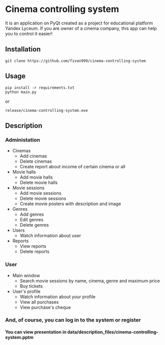# Cinema controlling system
It is an application on PyQt created as a project for educational platform Yandex Lyceum. If you are owner of a cinema company, this app can help you to control it easier!
## Installation
```
git clone https://github.com/fivan999/cinema-controlling-system
```
## Usage
```
pip install -r requirements.txt
python main.py
```
or 
```
release/cinema-controlling-system.exe
```
## Description
### Administation
- Cinemas
  - Add cinemas
  - Delete cinemas
  - Create report about income of certain cinema or all
- Movie halls
  - Add movie halls
  - Delete movie halls 
- Movie sessions
  - Add movie sessions
  - Delete movie sessions
  - Create movie posters with description and image
- Genres
  - Add genres
  - Edit genres
  - Delete genres
- Users
  - Watch information about user
- Reports
  - View reports
  - Delete reports
### User
- Main window
  - Search movie sessions by name, cinema, genre and maximum price
  - Buy tickets
- User's profile
  - Watch information about your profile
  - View all purchases
  - View purchase's cheque
### And, of course, you can log in to the system or register
#### You can view presentation in data/description_files/cinema-controlling-system.pptm
